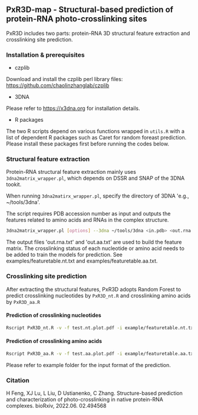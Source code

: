 ## PxR3D-map - Structural-based prediction of protein-RNA photo-crosslinking sites

PxR3D includes two parts: protein-RNA 3D structural feature extraction and crosslinking site prediction.

### Installation & prerequisites

- czplib

Download and install the czplib perl library files: https://github.com/chaolinzhanglab/czplib

- 3DNA

Please refer to https://x3dna.org for installation details.


- R packages

The two R scripts depend on various functions wrapped in `utils.R` with a list of dependent R packages such as Caret for random foreast prediction. Please install these packages first before running the codes below.

### Structural feature extraction
Protein-RNA structural feature extraction mainly uses `3dna2matrix_wrapper.pl`, which depends on DSSR and SNAP of the 3DNA tookit. 

When running `3dna2matirx_wrapper.pl`, specify the directory of 3DNA 'e.g., ~/tools/3dna'. 

The script requires PDB accession number as input and outputs the features related to amino acids and RNAs in the complex structure. 

```sh
3dna2matrix_wrapper.pl [options] --3dna ~/tools/3dna <in.pdb> <out.rna.txt> <out.aa.txt>
```

The output files 'out.rna.txt' and 'out.aa.txt' are used to build the feature matrix. The crosslinking status of each nucleotide or amino acid needs to be added to train the models for prediction. See examples/featuretable.nt.txt and examples/featuretable.aa.txt.

### Crosslinking site prediction
After extracting the structural features, PxR3D adopts Random Forest to predict crosslinking nucleotides by `PxR3D_nt.R` and crosslinking amino acids by `PxR3D_aa.R `

#### Prediction of crosslinking nucleotides
    
```sh
Rscript PxR3D_nt.R -v -f test.nt.plot.pdf -i example/featuretable.nt.txt -o test.nt.model.Rds`
```

#### Prediction of crosslinking amino acids
   
```sh
Rscript PxR3D_aa.R -v -f test.aa.plot.pdf -i example/featuretable.aa.txt -o test.aa.model.Rds`
```

Please refer to example folder for the input format of the prediction. 

### Citation
H Feng, XJ Lu, L Liu, D Ustianenko, C Zhang. Structure-based prediction and characterization of photo-crosslinking in native protein-RNA complexes. bioRxiv,  2022.06. 02.494568
